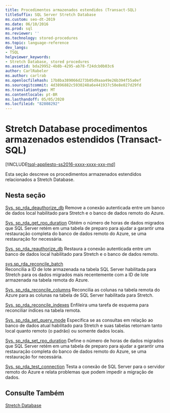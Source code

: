 ```yaml
---
title: Procedimentos armazenados estendidos (Transact-SQL)
titleSuffix: SQL Server Stretch Database
ms.custom: seo-dt-2019
ms.date: 06/10/2016
ms.prod: sql
ms.reviewer: ''
ms.technology: stored-procedures
ms.topic: language-reference
dev_langs:
- TSQL
helpviewer_keywords:
- Stretch Database, stored procedures
ms.assetid: bda29952-4b8b-4295-ab78-f24dcb0b03c6
author: CarlRabeler
ms.author: carlrab
ms.openlocfilehash: 17b8ba389066d273b05d9aaa49e26b394f55a0ef
ms.sourcegitcommit: 4d3896882c5930248a6e441937c50e8e027d29fd
ms.translationtype: MT
ms.contentlocale: pt-BR
ms.lasthandoff: 05/05/2020
ms.locfileid: "82808292"
---
```

# <a name="stretch-database-extended-stored-procedures-transact-sql"></a>Stretch Database procedimentos armazenados estendidos (Transact-SQL)
[!INCLUDE[tsql-appliesto-ss2016-xxxx-xxxx-xxx-md](../../includes/tsql-appliesto-ss2016-xxxx-xxxx-xxx-md.md)]

 Esta seção descreve os procedimentos armazenados estendidos relacionados a Stretch Database.  
  
## <a name="in-this-section"></a>Nesta seção  
[Sys. sp_rda_deauthorize_db](../../relational-databases/system-stored-procedures/sys-sp-rda-deauthorize-db-transact-sql.md) Remove a conexão autenticada entre um banco de dados local habilitado para Stretch e o banco de dados remoto do Azure.

[Sys. sp_rda_get_rpo_duration](../../relational-databases/system-stored-procedures/sys-sp-rda-get-rpo-duration-transact-sql.md) Obtém o número de horas de dados migrados que SQL Server retém em uma tabela de preparo para ajudar a garantir uma restauração completa do banco de dados remoto do Azure, se uma restauração for necessária.
  
 [Sys. sp_rda_reauthorize_db](../../relational-databases/system-stored-procedures/sys-sp-rda-reauthorize-db-transact-sql.md) Restaura a conexão autenticada entre um banco de dados local habilitado para Stretch e o banco de dados remoto.
  
 [sys.sp_rda_reconcile_batch](../../relational-databases/system-stored-procedures/sys-sp-rda-reconcile-batch-transact-sql.md)  
 Reconcilia a ID de lote armazenada na tabela SQL Server habilitada para Stretch para os dados migrados mais recentemente com a ID de lote armazenada na tabela remota do Azure. 
 
[Sys. sp_rda_reconcile_columns](../../relational-databases/system-stored-procedures/sys-sp-rda-reconcile-columns-transact-sql.md) Reconcilia as colunas na tabela remota do Azure para as colunas na tabela de SQL Server habilitada para Stretch.
 
 [Sys. sp_rda_reconcile_indexes](../../relational-databases/system-stored-procedures/sys-sp-rda-reconcile-indexes-transact-sql.md) Enfileira uma tarefa de esquema para reconciliar índices na tabela remota.
 
 [Sys. sp_rda_set_query_mode](../../relational-databases/system-stored-procedures/sys-sp-rda-set-query-mode-transact-sql.md) Especifica se as consultas em relação ao banco de dados atual habilitado para Stretch e suas tabelas retornam tanto local quanto remoto (o padrão) ou somente dados locais.
 
 [Sys. sp_rda_set_rpo_duration](../../relational-databases/system-stored-procedures/sys-sp-rda-set-rpo-duration-transact-sql.md) Define o número de horas de dados migrados que SQL Server retém em uma tabela de preparo para ajudar a garantir uma restauração completa do banco de dados remoto do Azure, se uma restauração for necessária.
 
 [Sys. sp_rda_test_connection](../../relational-databases/system-stored-procedures/sys-sp-rda-test-connection-transact-sql.md) Testa a conexão de SQL Server para o servidor remoto do Azure e relata problemas que podem impedir a migração de dados.
 
## <a name="see-also"></a>Consulte Também  
 [Stretch Database](../../sql-server/stretch-database/stretch-database.md)  
  
  
